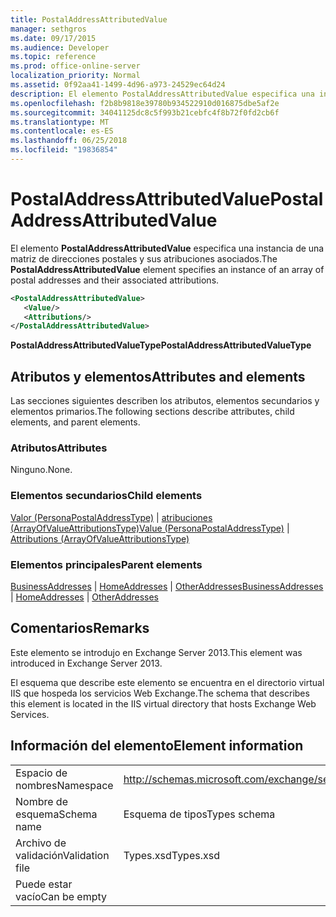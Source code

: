 ```yaml
---
title: PostalAddressAttributedValue
manager: sethgros
ms.date: 09/17/2015
ms.audience: Developer
ms.topic: reference
ms.prod: office-online-server
localization_priority: Normal
ms.assetid: 0f92aa41-1499-4d96-a973-24529ec64d24
description: El elemento PostalAddressAttributedValue especifica una instancia de una matriz de direcciones postales y sus atribuciones asociados.
ms.openlocfilehash: f2b8b9818e39780b934522910d016875dbe5af2e
ms.sourcegitcommit: 34041125dc8c5f993b21cebfc4f8b72f0fd2cb6f
ms.translationtype: MT
ms.contentlocale: es-ES
ms.lasthandoff: 06/25/2018
ms.locfileid: "19836854"
---
```

# <a name="postaladdressattributedvalue"></a><span data-ttu-id="a1cf2-103">PostalAddressAttributedValue</span><span class="sxs-lookup"><span data-stu-id="a1cf2-103">PostalAddressAttributedValue</span></span>

<span data-ttu-id="a1cf2-104">El elemento **PostalAddressAttributedValue** especifica una instancia de una matriz de direcciones postales y sus atribuciones asociados.</span><span class="sxs-lookup"><span data-stu-id="a1cf2-104">The **PostalAddressAttributedValue** element specifies an instance of an array of postal addresses and their associated attributions.</span></span> 
  
```XML
<PostalAddressAttributedValue>
   <Value/>
   <Attributions/>
</PostalAddressAttributedValue>
```

 <span data-ttu-id="a1cf2-105">**PostalAddressAttributedValueType**</span><span class="sxs-lookup"><span data-stu-id="a1cf2-105">**PostalAddressAttributedValueType**</span></span>
## <a name="attributes-and-elements"></a><span data-ttu-id="a1cf2-106">Atributos y elementos</span><span class="sxs-lookup"><span data-stu-id="a1cf2-106">Attributes and elements</span></span>

<span data-ttu-id="a1cf2-107">Las secciones siguientes describen los atributos, elementos secundarios y elementos primarios.</span><span class="sxs-lookup"><span data-stu-id="a1cf2-107">The following sections describe attributes, child elements, and parent elements.</span></span>
  
### <a name="attributes"></a><span data-ttu-id="a1cf2-108">Atributos</span><span class="sxs-lookup"><span data-stu-id="a1cf2-108">Attributes</span></span>

<span data-ttu-id="a1cf2-109">Ninguno.</span><span class="sxs-lookup"><span data-stu-id="a1cf2-109">None.</span></span>
  
### <a name="child-elements"></a><span data-ttu-id="a1cf2-110">Elementos secundarios</span><span class="sxs-lookup"><span data-stu-id="a1cf2-110">Child elements</span></span>

<span data-ttu-id="a1cf2-111">[Valor (PersonaPostalAddressType)](value-personapostaladdresstype.md) | [atribuciones (ArrayOfValueAttributionsType)](attributions-arrayofvalueattributionstype.md)</span><span class="sxs-lookup"><span data-stu-id="a1cf2-111">[Value (PersonaPostalAddressType)](value-personapostaladdresstype.md) | [Attributions (ArrayOfValueAttributionsType)](attributions-arrayofvalueattributionstype.md)</span></span>
  
### <a name="parent-elements"></a><span data-ttu-id="a1cf2-112">Elementos principales</span><span class="sxs-lookup"><span data-stu-id="a1cf2-112">Parent elements</span></span>

<span data-ttu-id="a1cf2-113">[BusinessAddresses](businessaddresses.md) | [HomeAddresses](homeaddresses.md) | [OtherAddresses](otheraddresses.md)</span><span class="sxs-lookup"><span data-stu-id="a1cf2-113">[BusinessAddresses](businessaddresses.md) | [HomeAddresses](homeaddresses.md) | [OtherAddresses](otheraddresses.md)</span></span>
  
## <a name="remarks"></a><span data-ttu-id="a1cf2-114">Comentarios</span><span class="sxs-lookup"><span data-stu-id="a1cf2-114">Remarks</span></span>

<span data-ttu-id="a1cf2-115">Este elemento se introdujo en Exchange Server 2013.</span><span class="sxs-lookup"><span data-stu-id="a1cf2-115">This element was introduced in Exchange Server 2013.</span></span>
  
<span data-ttu-id="a1cf2-116">El esquema que describe este elemento se encuentra en el directorio virtual IIS que hospeda los servicios Web Exchange.</span><span class="sxs-lookup"><span data-stu-id="a1cf2-116">The schema that describes this element is located in the IIS virtual directory that hosts Exchange Web Services.</span></span>
  
## <a name="element-information"></a><span data-ttu-id="a1cf2-117">Información del elemento</span><span class="sxs-lookup"><span data-stu-id="a1cf2-117">Element information</span></span>

|||
|:-----|:-----|
|<span data-ttu-id="a1cf2-118">Espacio de nombres</span><span class="sxs-lookup"><span data-stu-id="a1cf2-118">Namespace</span></span>  <br/> |http://schemas.microsoft.com/exchange/services/2006/types  <br/> |
|<span data-ttu-id="a1cf2-119">Nombre de esquema</span><span class="sxs-lookup"><span data-stu-id="a1cf2-119">Schema name</span></span>  <br/> |<span data-ttu-id="a1cf2-120">Esquema de tipos</span><span class="sxs-lookup"><span data-stu-id="a1cf2-120">Types schema</span></span>  <br/> |
|<span data-ttu-id="a1cf2-121">Archivo de validación</span><span class="sxs-lookup"><span data-stu-id="a1cf2-121">Validation file</span></span>  <br/> |<span data-ttu-id="a1cf2-122">Types.xsd</span><span class="sxs-lookup"><span data-stu-id="a1cf2-122">Types.xsd</span></span>  <br/> |
|<span data-ttu-id="a1cf2-123">Puede estar vacío</span><span class="sxs-lookup"><span data-stu-id="a1cf2-123">Can be empty</span></span>  <br/> ||
   

